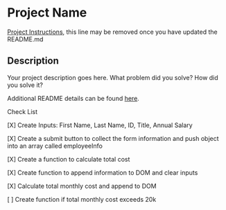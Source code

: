 # Project Name

[Project Instructions](./INSTRUCTIONS.md), this line may be removed once you have updated the README.md

## Description

Your project description goes here. What problem did you solve? How did you solve it?

Additional README details can be found [here](https://github.com/PrimeAcademy/readme-template/blob/master/README.md).

Check List

[X] Create Inputs: First Name, Last Name, ID, Title, Annual Salary

[X] Create a submit button to collect the form information and push object into an array called employeeInfo

[X] Create a function to calculate total cost 

[X] Create function to append information to DOM and clear inputs

[X] Calculate total monthly cost and append to DOM 

[ ] Create function if total monthly cost exceeds 20k